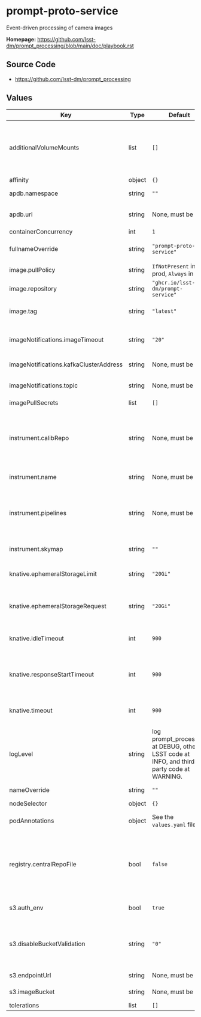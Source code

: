 # prompt-proto-service

Event-driven processing of camera images

**Homepage:** <https://github.com/lsst-dm/prompt_processing/blob/main/doc/playbook.rst>

## Source Code

* <https://github.com/lsst-dm/prompt_processing>

## Values

| Key | Type | Default | Description |
|-----|------|---------|-------------|
| additionalVolumeMounts | list | `[]` | Kubernetes YAML configs for extra container volume(s). Any volumes required by other config options are automatically handled by the Helm chart. |
| affinity | object | `{}` |  |
| apdb.namespace | string | `""` | Database namespace for the APDB |
| apdb.url | string | None, must be set | URL to the APDB, in any form recognized by SQLAlchemy |
| containerConcurrency | int | `1` |  |
| fullnameOverride | string | `"prompt-proto-service"` | Override the full name for resources (includes the release name) |
| image.pullPolicy | string | `IfNotPresent` in prod, `Always` in dev | Pull policy for the PP image |
| image.repository | string | `"ghcr.io/lsst-dm/prompt-service"` | Image to use in the PP deployment |
| image.tag | string | `"latest"` | Overrides the image tag whose default is the chart appVersion. |
| imageNotifications.imageTimeout | string | `"20"` | Timeout to wait after expected script completion for raw image arrival (seconds). |
| imageNotifications.kafkaClusterAddress | string | None, must be set | Hostname and port of the Kafka provider |
| imageNotifications.topic | string | None, must be set | Topic where raw image arrival notifications appear |
| imagePullSecrets | list | `[]` |  |
| instrument.calibRepo | string | None, must be set | URI to the shared repo used for calibrations, templates, and pipeline outputs. If `registry.centralRepoFile` is set, this URI points to a local redirect instead of the central repo itself. |
| instrument.name | string | None, must be set | The "short" name of the instrument |
| instrument.pipelines | string | None, must be set | Machine-readable string describing which pipeline(s) should be run for which visits. Notation is complex and still in flux; see [the source code](https://github.com/lsst-dm/prompt_processing/blob/main/python/activator/config.py) for examples. |
| instrument.skymap | string | `""` | Skymap to use with the instrument |
| knative.ephemeralStorageLimit | string | `"20Gi"` | The maximum storage space allowed for each container (mostly local Butler). |
| knative.ephemeralStorageRequest | string | `"20Gi"` | The storage space reserved for each container (mostly local Butler). |
| knative.idleTimeout | int | `900` | Maximum time that a container can send nothing to the fanout service (seconds). |
| knative.responseStartTimeout | int | `900` | Maximum time that a container can send nothing to the fanout service after initial submission (seconds). |
| knative.timeout | int | `900` | Maximum time that a container can respond to a next_visit request (seconds). |
| logLevel | string | log prompt_processing at DEBUG, other LSST code at INFO, and third-party code at WARNING. | Requested logging levels in the format of [Middleware's \-\-log-level argument](https://pipelines.lsst.io/v/daily/modules/lsst.daf.butler/scripts/butler.html#cmdoption-butler-log-level). |
| nameOverride | string | `""` | Override the base name for resources |
| nodeSelector | object | `{}` |  |
| podAnnotations | object | See the `values.yaml` file. | Annotations for the prompt-proto-service pod |
| registry.centralRepoFile | bool | `false` | If set, this application's Vault secret must contain a `central_repo_file` key containing a remote Butler configuration, and `instrument.calibRepo` is the local path where this file is mounted. |
| s3.auth_env | bool | `true` | If set, get S3 credentials from this application's Vault secret. |
| s3.disableBucketValidation | string | `"0"` | Set this to disable validation of S3 bucket names, allowing Ceph multi-tenant colon-separated names to be used. |
| s3.endpointUrl | string | None, must be set | S3 endpoint containing `imageBucket` |
| s3.imageBucket | string | None, must be set | Bucket containing the incoming raw images |
| tolerations | list | `[]` |  |
